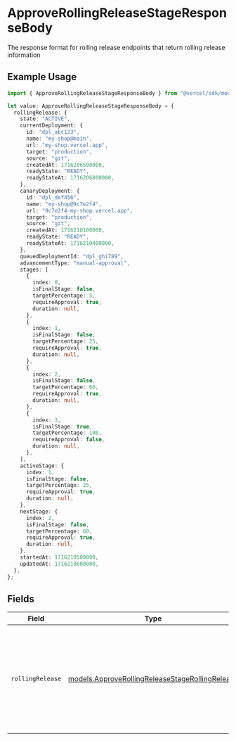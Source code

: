 # ApproveRollingReleaseStageResponseBody

The response format for rolling release endpoints that return rolling release information

## Example Usage

```typescript
import { ApproveRollingReleaseStageResponseBody } from "@vercel/sdk/models/approverollingreleasestageop.js";

let value: ApproveRollingReleaseStageResponseBody = {
  rollingRelease: {
    state: "ACTIVE",
    currentDeployment: {
      id: "dpl_abc123",
      name: "my-shop@main",
      url: "my-shop.vercel.app",
      target: "production",
      source: "git",
      createdAt: 1716206500000,
      readyState: "READY",
      readyStateAt: 1716206800000,
    },
    canaryDeployment: {
      id: "dpl_def456",
      name: "my-shop@9c7e2f4",
      url: "9c7e2f4-my-shop.vercel.app",
      target: "production",
      source: "git",
      createdAt: 1716210100000,
      readyState: "READY",
      readyStateAt: 1716210400000,
    },
    queuedDeploymentId: "dpl_ghi789",
    advancementType: "manual-approval",
    stages: [
      {
        index: 0,
        isFinalStage: false,
        targetPercentage: 5,
        requireApproval: true,
        duration: null,
      },
      {
        index: 1,
        isFinalStage: false,
        targetPercentage: 25,
        requireApproval: true,
        duration: null,
      },
      {
        index: 2,
        isFinalStage: false,
        targetPercentage: 60,
        requireApproval: true,
        duration: null,
      },
      {
        index: 3,
        isFinalStage: true,
        targetPercentage: 100,
        requireApproval: false,
        duration: null,
      },
    ],
    activeStage: {
      index: 1,
      isFinalStage: false,
      targetPercentage: 25,
      requireApproval: true,
      duration: null,
    },
    nextStage: {
      index: 2,
      isFinalStage: false,
      targetPercentage: 60,
      requireApproval: true,
      duration: null,
    },
    startedAt: 1716210500000,
    updatedAt: 1716210600000,
  },
};
```

## Fields

| Field                                                                                                          | Type                                                                                                           | Required                                                                                                       | Description                                                                                                    |
| -------------------------------------------------------------------------------------------------------------- | -------------------------------------------------------------------------------------------------------------- | -------------------------------------------------------------------------------------------------------------- | -------------------------------------------------------------------------------------------------------------- |
| `rollingRelease`                                                                                               | [models.ApproveRollingReleaseStageRollingRelease](../models/approverollingreleasestagerollingrelease.md)       | :heavy_check_mark:                                                                                             | Rolling release information including configuration and document details, or null if no rolling release exists |